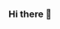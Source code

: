 ### Hi there 👋

<!--
**Elatas/Elatas** is a ✨ _special_ ✨ repository because its `README.md` (this file) appears on your GitHub profile.

Here are some ideas to get you started:

# 🔭 I’m currently studying Hyperion Software Engineering Bootcamp
# 🌱 I’m currently learning python
# 👯 I’m looking to show some of my portfolio here

